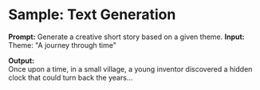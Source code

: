 # Sample: Text Generation

**Prompt:** Generate a creative short story based on a given theme.
**Input:** Theme: "A journey through time"

**Output:**  
Once upon a time, in a small village, a young inventor discovered a hidden clock that could turn back the years...
